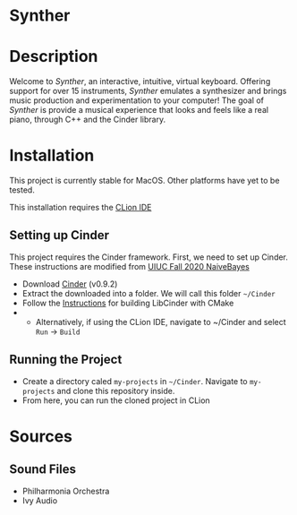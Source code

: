# Synther
# Description
Welcome to _Synther_, an interactive, intuitive, virtual keyboard. Offering support for over 15 instruments, _Synther_ emulates a synthesizer and brings music production and experimentation to your computer! The goal of _Synther_ is provide a musical experience that looks and feels like a real piano, through C++ and the Cinder library.

# Installation
This project is currently stable for MacOS. Other platforms have yet to be tested.

This installation requires the [CLion IDE](https://www.jetbrains.com/clion/)
## Setting up Cinder
This project requires the Cinder framework. First, we need to set up Cinder. These instructions are modified from [UIUC Fall 2020 NaiveBayes](https://courses.grainger.illinois.edu/cs126/fa2020/assignments/naive-bayes/)
* Download [Cinder](https://libcinder.org/download) (v0.9.2)
* Extract the downloaded into a folder. We will call this folder `~/Cinder`
* Follow the [Instructions](https://www.libcinder.org/docs/guides/cmake/cmake.html#building-libcinder-with-cmake) for building LibCinder with CMake
* * Alternatively, if using the CLion IDE, navigate to ~/Cinder and select `Run` -> `Build`
## Running the Project
* Create a directory caled `my-projects` in `~/Cinder`. Navigate to `my-projects` and clone this repository inside.
* From here, you can run the cloned project in CLion

# Sources
## Sound Files
* Philharmonia Orchestra
* Ivy Audio
